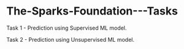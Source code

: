 # The-Sparks-Foundation---Tasks

Task 1 - Prediction using Supervised ML model.

Task 2 - Prediction using Unsupervised ML model.
